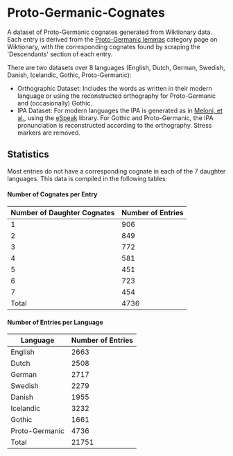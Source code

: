 # Proto-Germanic-Cognates
A dataset of Proto-Germanic cognates generated from Wiktionary data. Each entry is derived from the [Proto-Germanic lemmas](https://en.wiktionary.org/w/index.php?title=Category:Proto-Germanic_lemmas) category page on Wiktionary, with the corresponding cognates found by scraping the 'Descendants' section of each entry. 

There are two datasets over 8 languages (English, Dutch, German, Swedish, Danish, Icelandic, Gothic, Proto-Germanic):

* Orthographic Dataset: Includes the words as written in their modern language or using the reconstructed orthography for Proto-Germanic and (occasionally) Gothic.
* IPA Dataset: For modern languages the IPA is generated as in [Meloni, et al.](https://arxiv.org/pdf/1908.02477.pdf), using the [eSpeak](https://github.com/espeak-ng/espeak-ng/tree/master) library. For Gothic and Proto-Germanic, the IPA pronunciation is reconstructed according to the orthography. Stress markers are removed.




## Statistics

Most entries do not have a corresponding cognate in each of the 7 daughter languages. This data is compiled in the following tables:

#### Number of Cognates per Entry

| Number of Daughter Cognates | Number of Entries |
| --------------------------- | ----------------- |
| 1                           | 906               |
| 2                           | 849               |
| 3                           | 772               |
| 4                           | 581               |
| 5                           | 451               |
| 6                           | 723               |
| 7                           | 454               |
| Total                       | 4736              |

#### Number of Entries per Language

| Language       | Number of Entries |
| -------------- | ----------------- |
| English        | 2663              |
| Dutch          | 2508              |
| German         | 2717              |
| Swedish        | 2279              |
| Danish         | 1955              |
| Icelandic      | 3232              |
| Gothic         | 1661              |
| Proto-Germanic | 4736              |
| Total          | 21751             |

